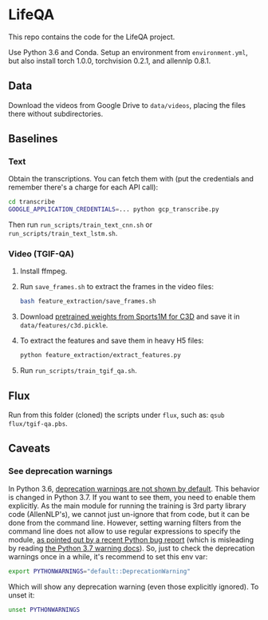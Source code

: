 # LifeQA

This repo contains the code for the LifeQA project.

Use Python 3.6 and Conda. Setup an environment from `environment.yml`, but also install torch 1.0.0, torchvision 0.2.1,
and allennlp 0.8.1.

## Data

Download the videos from Google Drive to `data/videos`, placing the files there without subdirectories.

## Baselines

### Text

Obtain the transcriptions. You can fetch them with (put the credentials and remember there's a charge for each API
call):

```bash
cd transcribe
GOOGLE_APPLICATION_CREDENTIALS=... python gcp_transcribe.py
```

Then run `run_scripts/train_text_cnn.sh` or `run_scripts/train_text_lstm.sh`.

### Video (TGIF-QA)

1. Install ffmpeg.
2. Run `save_frames.sh` to extract the frames in the video files:

    ```bash
    bash feature_extraction/save_frames.sh
    ```

3. Download [pretrained weights from Sports1M for C3D](http://imagelab.ing.unimore.it/files/c3d_pytorch/c3d.pickle)
and save it in `data/features/c3d.pickle`.
4. To extract the features and save them in heavy H5 files:

    ```bash
    python feature_extraction/extract_features.py
    ``` 
5. Run `run_scripts/train_tgif_qa.sh`.

## Flux

Run from this folder (cloned) the scripts under `flux`, such as: `qsub flux/tgif-qa.pbs`.

## Caveats

### See deprecation warnings

In Python 3.6, [deprecation warnings are not shown by default](https://docs.python.org/3.6/library/warnings.html#warning-categories).
This behavior is changed in Python 3.7. If you want to see them, you need to enable them explicitly. As the main module
for running the training is 3rd party library code (AllenNLP's), we cannot just un-ignore that from code, but it can be
done from the command line. However, setting warning filters from the command line does not allow to use regular
expressions to specify the module, [as pointed out by a recent Python bug report](https://bugs.python.org/issue34624)
(which is misleading by reading [the Python 3.7 warning docs](https://docs.python.org/3.7/library/warnings.html#describing-warning-filters)).
So, just to check the deprecation warnings once in a while, it's recommend to set this env var:

```bash
export PYTHONWARNINGS="default::DeprecationWarning"
```

Which will show any deprecation warning (even those explicitly ignored). To unset it:

```bash
unset PYTHONWARNINGS
```

